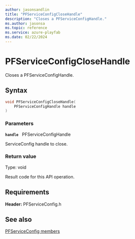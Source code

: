 ```yaml
---
author: jasonsandlin
title: "PFServiceConfigCloseHandle"
description: "Closes a PFServiceConfigHandle."
ms.author: jasonsa
ms.topic: reference
ms.service: azure-playfab
ms.date: 02/22/2024
---
```


# PFServiceConfigCloseHandle  

Closes a PFServiceConfigHandle.  

## Syntax  
  
```cpp
void PFServiceConfigCloseHandle(  
    PFServiceConfigHandle handle  
)  
```  
  
### Parameters  
  
**`handle`** &nbsp; PFServiceConfigHandle  
  
ServiceConfig handle to close.  
  
  
### Return value
Type: void
  
Result code for this API operation.
  
  
## Requirements  
  
**Header:** PFServiceConfig.h
  
## See also  
[PFServiceConfig members](../pfserviceconfig_members.md)  

  
  
